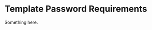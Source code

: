 [title]: # (Template Password Requirements)
[tags]: # (XXX)
[priority]: # (5476)
# Template Password Requirements
Something here.
